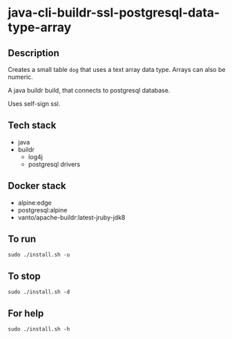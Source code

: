 # java-cli-buildr-ssl-postgresql-data-type-array

## Description
Creates a small table `dog` that uses
a text array data type. Arrays can also be
numeric.

A java buildr build, that connects to postgresql database.

Uses self-sign ssl.

## Tech stack
- java
- buildr
  - log4j
  - postgresql drivers

## Docker stack
- alpine:edge
- postgresql:alpine
- vanto/apache-buildr:latest-jruby-jdk8

## To run
`sudo ./install.sh -u`

## To stop
`sudo ./install.sh -d`

## For help
`sudo ./install.sh -h`
